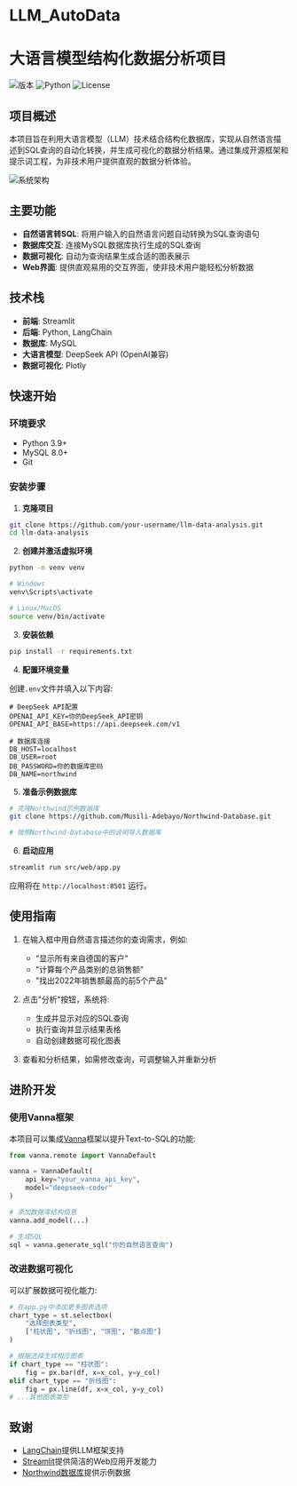 # LLM_AutoData

# 大语言模型结构化数据分析项目

![版本](https://img.shields.io/badge/版本-1.0.0-blue)
![Python](https://img.shields.io/badge/Python-3.9+-green)
![License](https://img.shields.io/badge/许可证-MIT-orange)

## 项目概述

本项目旨在利用大语言模型（LLM）技术结合结构化数据库，实现从自然语言描述到SQL查询的自动化转换，并生成可视化的数据分析结果。通过集成开源框架和提示词工程，为非技术用户提供直观的数据分析体验。

![系统架构](https://via.placeholder.com/800x400?text=系统架构图)

## 主要功能

- **自然语言转SQL**: 将用户输入的自然语言问题自动转换为SQL查询语句
- **数据库交互**: 连接MySQL数据库执行生成的SQL查询
- **数据可视化**: 自动为查询结果生成合适的图表展示
- **Web界面**: 提供直观易用的交互界面，使非技术用户能轻松分析数据

## 技术栈

- **前端**: Streamlit
- **后端**: Python, LangChain
- **数据库**: MySQL
- **大语言模型**: DeepSeek API (OpenAI兼容)
- **数据可视化**: Plotly

## 快速开始

### 环境要求

- Python 3.9+
- MySQL 8.0+
- Git

### 安装步骤

1. **克隆项目**

```bash
git clone https://github.com/your-username/llm-data-analysis.git
cd llm-data-analysis
```

2. **创建并激活虚拟环境**

```bash
python -m venv venv

# Windows
venv\Scripts\activate

# Linux/MacOS
source venv/bin/activate
```

3. **安装依赖**

```bash
pip install -r requirements.txt
```

4. **配置环境变量**

创建`.env`文件并填入以下内容:

```
# DeepSeek API配置
OPENAI_API_KEY=你的DeepSeek_API密钥
OPENAI_API_BASE=https://api.deepseek.com/v1

# 数据库连接
DB_HOST=localhost
DB_USER=root
DB_PASSWORD=你的数据库密码
DB_NAME=northwind
```

5. **准备示例数据库**

```bash
# 克隆Northwind示例数据库
git clone https://github.com/Musili-Adebayo/Northwind-Database.git

# 按照Northwind-Database中的说明导入数据库
```

6. **启动应用**

```bash
streamlit run src/web/app.py
```

应用将在 `http://localhost:8501` 运行。

## 使用指南

1. 在输入框中用自然语言描述你的查询需求，例如:
   - "显示所有来自德国的客户"
   - "计算每个产品类别的总销售额"
   - "找出2022年销售额最高的前5个产品"

2. 点击"分析"按钮，系统将:
   - 生成并显示对应的SQL查询
   - 执行查询并显示结果表格
   - 自动创建数据可视化图表

3. 查看和分析结果，如需修改查询，可调整输入并重新分析


## 进阶开发

### 使用Vanna框架

本项目可以集成[Vanna](https://github.com/vanna-ai/vanna)框架以提升Text-to-SQL的功能:

```python
from vanna.remote import VannaDefault

vanna = VannaDefault(
    api_key="your_vanna_api_key",
    model="deepseek-coder"
)

# 添加数据库结构信息
vanna.add_model(...)

# 生成SQL
sql = vanna.generate_sql("你的自然语言查询")
```

### 改进数据可视化

可以扩展数据可视化能力:

```python
# 在app.py中添加更多图表选项
chart_type = st.selectbox(
    "选择图表类型",
    ["柱状图", "折线图", "饼图", "散点图"]
)

# 根据选择生成相应图表
if chart_type == "柱状图":
    fig = px.bar(df, x=x_col, y=y_col)
elif chart_type == "折线图":
    fig = px.line(df, x=x_col, y=y_col)
# ...其他图表类型
```


## 致谢

- [LangChain](https://python.langchain.com/)提供LLM框架支持
- [Streamlit](https://streamlit.io/)提供简洁的Web应用开发能力
- [Northwind数据库](https://github.com/Musili-Adebayo/Northwind-Database)提供示例数据
